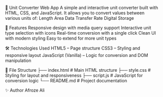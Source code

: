 📏 Unit Converter Web App
A simple and interactive unit converter built with HTML, CSS, and JavaScript. It allows you to convert values between various units of:
Length
Area
Data Transfer Rate
Digital Storage

🚀 Features
Responsive design with media query support
Interactive unit type selection with icons
Real-time conversion with a single click
Clean UI with modern styling
Easy to extend for more unit types

🛠️ Technologies Used
HTML5 – Page structure
CSS3 – Styling and responsive layout
JavaScript (Vanilla) – Logic for conversion and DOM manipulation

📂 File Structure
├── index.html          # Main HTML structure
├── style.css           # Styling for layout and responsiveness
├── script.js           # JavaScript for conversion logic
└── README.md           # Project documentation

✨ Author
Afroze Ali
